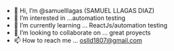 - 👋 Hi, I’m @samuelllagas (SAMUEL LLAGAS DIAZ)
- 👀 I’m interested in ...automation testing
- 🌱 I’m currently learning ... ReactJs/automation testing
- 💞️ I’m looking to collaborate on ... great proyects
- 📫 How to reach me ... oslld1807@gmail.com

<!---
samuelllagas/samuelllagas is a ✨ special ✨ repository because its `README.md` (this file) appears on your GitHub profile.
You can click the Preview link to take a look at your changes.
--->
